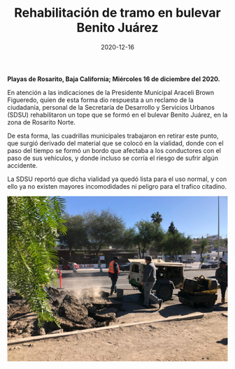 ﻿---
layout: blog
title:  "Rehabilitación de tramo en bulevar Benito Juárez"
date:   2020-12-16
categories: rosarito
permalink: /:categories/:title:output_ext
image: /img/cnr/2020-12-16-rehabilitacion-de-tramo.jpeg
alt: "Rehabilitación de tramo en bulevar Benito Juárez"
autor: 
---
 
**Playas de Rosarito, Baja California; Miércoles 16 de diciembre del 2020.**


En atención a las indicaciones de la Presidente Municipal Araceli Brown Figueredo, quien de esta forma dio respuesta a un reclamo de la ciudadanía, personal de la Secretaría de Desarrollo y Servicios Urbanos (SDSU) rehabilitaron un tope que se formó en el bulevar Benito Juárez, en la zona de Rosarito Norte.


De esta forma, las cuadrillas municipales trabajaron en retirar este punto, que surgió derivado del material que se colocó en la vialidad, donde con el paso del tiempo se formó un bordo que afectaba a los conductores con el paso de sus vehículos, y donde incluso se corría el riesgo de sufrir algún accidente.


La SDSU reportó que dicha vialidad ya quedó lista para el uso normal, y con ello ya no existen mayores incomodidades ni peligro para el trafico citadino.

<div id="carouselExampleSlidesOnly" class="carousel slide" data-ride="carousel">
  <div class="carousel-inner">
    <div class="carousel-item active">
       <img class="d-block w-100" src="/img/cnr/2020-12-16-rehabilitacion-de-tramo.jpeg" loading="lazy"  alt="Rehabilitación de tramo en bulevar Benito Juárez">
    </div>
  </div>
</div>